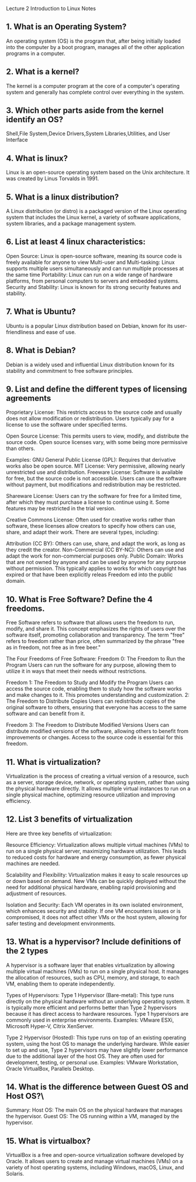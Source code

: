 Lecture 2 Introduction to Linux Notes
 
## 1. What is an Operating System?
An operating system (OS) is the program that, after being initially loaded into the computer by a boot program, manages all of the other application programs in a computer.

## 2. What is a kernel?
The kernel is a computer program at the core of a computer's operating system and generally has complete control over everything in the system.

## 3. Which other parts aside from the kernel identify an OS?
Shell,File System,Device Drivers,System Libraries,Utilities, and User Interface

## 4. What is linux?
Linux is an open-source operating system based on the Unix architecture. It was created by Linus Torvalds in 1991.

## 5. What is a linux distribution?
A Linux distribution (or distro) is a packaged version of the Linux operating system that includes the Linux kernel, a variety of software applications, system libraries, and a package management system.

## 6. List at least 4 linux characteristics:
Open Source: Linux is open-source software, meaning its source code is freely available for anyone to view
Multi-user and Multi-tasking: Linux supports multiple users simultaneously and can run multiple processes at the same time
Portability: Linux can run on a wide range of hardware platforms, from personal computers to servers and embedded systems. 
Security and Stability: Linux is known for its strong security features and stability. 

## 7. What is Ubuntu?
Ubuntu is a popular Linux distribution based on Debian, known for its user-friendliness and ease of use. 

## 8. What is Debian?
Debian is a widely used and influential Linux distribution known for its stability and commitment to free software principles.

## 9. List and define the different types of licensing agreements
Proprietary License: This restricts access to the source code and usually does not allow modification or redistribution. Users typically pay for a license to use the software under specified terms.

Open Source License: This permits users to view, modify, and distribute the source code. Open source licenses vary, with some being more permissive than others.

Examples:
GNU General Public License (GPL): Requires that derivative works also be open source.
MIT License: Very permissive, allowing nearly unrestricted use and distribution.
Freeware License: Software is available for free, but the source code is not accessible. Users can use the software without payment, but modifications and redistribution may be restricted.

Shareware License: Users can try the software for free for a limited time, after which they must purchase a license to continue using it. Some features may be restricted in the trial version.

Creative Commons License: Often used for creative works rather than software, these licenses allow creators to specify how others can use, share, and adapt their work. There are several types, including:

Attribution (CC BY): Others can use, share, and adapt the work, as long as they credit the creator.
Non-Commercial (CC BY-NC): Others can use and adapt the work for non-commercial purposes only.
Public Domain: Works that are not owned by anyone and can be used by anyone for any purpose without permission. This typically applies to works for which copyright has expired or that have been explicitly releas
Freedom ed into the public domain.

## 10. What is Free Software? Define the 4 freedoms.
Free Software refers to software that allows users the freedom to run, modify, and share it. This concept emphasizes the rights of users over the software itself, promoting collaboration and transparency. The term "free" refers to freedom rather than price, often summarized by the phrase "free as in freedom, not free as in free beer."

The Four Freedoms of Free Software:
Freedom 0: The Freedom to Run the Program
Users can run the software for any purpose, allowing them to utilize it in ways that meet their needs without restrictions.

Freedom 1: The Freedom to Study and Modify the Program
Users can access the source code, enabling them to study how the software works and make changes to it. This promotes understanding and customization.
2: The Freedom to Distribute Copies
Users can redistribute copies of the original software to others, ensuring that everyone has access to the same software and can benefit from it.

Freedom 3: The Freedom to Distribute Modified Versions
Users can distribute modified versions of the software, allowing others to benefit from improvements or changes. Access to the source code is essential for this freedom.

## 11. What is virtualization?
Virtualization is the process of creating a virtual version of a resource, such as a server, storage device, network, or operating system, rather than using the physical hardware directly. It allows multiple virtual instances to run on a single physical machine, optimizing resource utilization and improving efficiency.

## 12. List 3 benefits of virtualization
Here are three key benefits of virtualization:

Resource Efficiency: Virtualization allows multiple virtual machines (VMs) to run on a single physical server, maximizing hardware utilization. This leads to reduced costs for hardware and energy consumption, as fewer physical machines are needed.

Scalability and Flexibility: Virtualization makes it easy to scale resources up or down based on demand. New VMs can be quickly deployed without the need for additional physical hardware, enabling rapid provisioning and adjustment of resources.

Isolation and Security: Each VM operates in its own isolated environment, which enhances security and stability. If one VM encounters issues or is compromised, it does not affect other VMs or the host system, allowing for safer testing and development environments.

## 13. What is a hypervisor? Include definitions of the 2 types
A hypervisor is a software layer that enables virtualization by allowing multiple virtual machines (VMs) to run on a single physical host. It manages the allocation of resources, such as CPU, memory, and storage, to each VM, enabling them to operate independently.

Types of Hypervisors:
Type 1 Hypervisor (Bare-metal):
This type runs directly on the physical hardware without an underlying operating system. It is typically more efficient and performs better than Type 2 hypervisors because it has direct access to hardware resources. Type 1 hypervisors are commonly used in enterprise environments.
Examples: VMware ESXi, Microsoft Hyper-V, Citrix XenServer.

Type 2 Hypervisor (Hosted):
This type runs on top of an existing operating system, using the host OS to manage the underlying hardware. While easier to set up and use, Type 2 hypervisors may have slightly lower performance due to the additional layer of the host OS. They are often used for development, testing, or personal use.
Examples: VMware Workstation, Oracle VirtualBox, Parallels Desktop.

## 14. What is the difference between Guest OS and Host OS?\
Summary:
Host OS: The main OS on the physical hardware that manages the hypervisor.
Guest OS: The OS running within a VM, managed by the hypervisor.

## 15. What is virtualbox?
VirtualBox is a free and open-source virtualization software developed by Oracle. It allows users to create and manage virtual machines (VMs) on a variety of host operating systems, including Windows, macOS, Linux, and Solaris.
